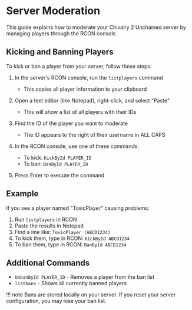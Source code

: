 # Server Moderation

This guide explains how to moderate your Chivalry 2 Unchained server by managing players through the RCON console.

## Kicking and Banning Players

To kick or ban a player from your server, follow these steps:

1. In the server's RCON console, run the `listplayers` command
   - This copies all player information to your clipboard

2. Open a text editor (like Notepad), right-click, and select "Paste"
   - This will show a list of all players with their IDs

3. Find the ID of the player you want to moderate
   - The ID appears to the right of their username in ALL CAPS

4. In the RCON console, use one of these commands:
   - To kick: `KickById PLAYER_ID`
   - To ban: `BanById PLAYER_ID`

5. Press Enter to execute the command

## Example

If you see a player named "ToxicPlayer" causing problems:

1. Run `listplayers` in RCON
2. Paste the results in Notepad
3. Find a line like: `ToxicPlayer (ABCD1234)`
4. To kick them, type in RCON: `KickById ABCD1234`
5. To ban them, type in RCON: `BanById ABCD1234`

## Additional Commands

- `UnbanById PLAYER_ID` - Removes a player from the ban list
- `listbans` - Shows all currently banned players

!!! note
    Bans are stored locally on your server. If you reset your server configuration, you may lose your ban list.
